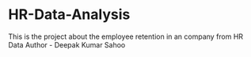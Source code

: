 # HR-Data-Analysis
This is the project about the employee retention in an company from HR Data 
Author - Deepak Kumar Sahoo
